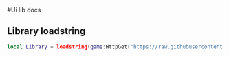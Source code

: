 #Ui lib docs

## Library loadstring
```lua
local Library = loadstring(game:HttpGet("https://raw.githubusercontent.com/Redusofficial/titledhoodstuff/main/lib.lua"))()
```
